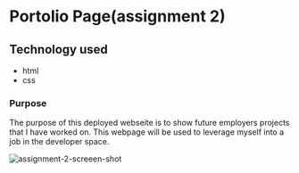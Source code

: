 # Portolio Page(assignment 2)

## Technology used
- html 
- css

### Purpose
The purpose of this deployed webseite is to 
show future employers projects that I have worked
on.  This webpage will be used to leverage myself 
into a job in the developer space.


![assignment-2-screeen-shot](https://user-images.githubusercontent.com/38259586/155013808-fa391443-ba79-4a76-9a7a-ece8c617d3df.png)
